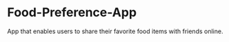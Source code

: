 # Food-Preference-App
App that enables users to share their favorite food items with friends online.

